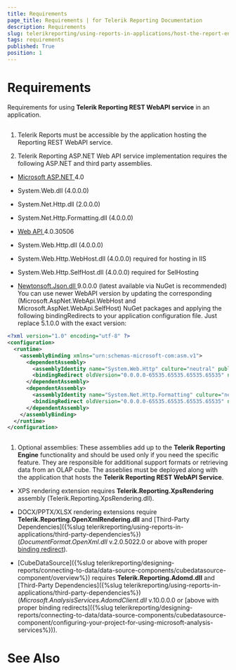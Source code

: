 ```yaml
---
title: Requirements
page_title: Requirements | for Telerik Reporting Documentation
description: Requirements
slug: telerikreporting/using-reports-in-applications/host-the-report-engine-remotely/telerik-reporting-rest-services/asp.net-web-api-implementation/requirements
tags: requirements
published: True
position: 1
---
```


# Requirements



Requirements for using __Telerik Reporting REST WebAPI service__ in an application.
      

## 

1. Telerik Reports must be accessible by the application hosting the Reporting REST WebAPI service.
            

1. Telerik Reporting ASP.NET Web API service implementation requires
              the following ASP.NET and third party assemblies.
            

* [Microsoft ASP.NET ](http://www.asp.net/)
                  4.0
                

* System.Web.dll (4.0.0.0)
                    

* System.Net.Http.dll (2.0.0.0)
                    

* System.Net.Http.Formatting.dll (4.0.0.0)
                    

* [
                          Web API
                        ](
                          http://www.asp.net/web-api
                        )
                      4.0.30506
                    

* System.Web.Http.dll (4.0.0.0)
                        

* System.Web.Http.WebHost.dll (4.0.0.0) required for hosting in IIS
                        

* System.Web.Http.SelfHost.dll (4.0.0.0) required for SelHosting
                        

* [
                      Newtonsoft.Json.dll
                    ](
                      http://json.codeplex.com/
                    )
                  9.0.0.0 (latest available via NuGet is recommended)
                You can use newer WebAPI version by updating the corresponding (Microsoft.AspNet.WebApi.WebHost and Microsoft.AspNet.WebApi.SelfHost) NuGet packages
              and applying the following bindingRedirects to your application configuration file. Just replace 5.1.0.0 with the exact version:
            

	
````xml
<?xml version="1.0" encoding="utf-8" ?>
<configuration>
  <runtime>
    <assemblyBinding xmlns="urn:schemas-microsoft-com:asm.v1">
      <dependentAssembly>
        <assemblyIdentity name="System.Web.Http" culture="neutral" publicKeyToken="31bf3856ad364e35"/>
        <bindingRedirect oldVersion="0.0.0.0-65535.65535.65535.65535" newVersion="5.1.0.0"/>
      </dependentAssembly>
      <dependentAssembly>
        <assemblyIdentity name="System.Net.Http.Formatting" culture="neutral" publicKeyToken="31bf3856ad364e35"/>
        <bindingRedirect oldVersion="0.0.0.0-65535.65535.65535.65535" newVersion="5.1.0.0"/>
      </dependentAssembly>
    </assemblyBinding>
  </runtime>
</configuration>
				              
````



1. Optional assemblies:
            These assemblies add up to the __Telerik Reporting Engine__ functionality and should be used only if you need the specific feature.
              They are responsible for additional support formats or retrieving data from an OLAP cube. The asseblies must be deployed along with the
              application that hosts the __Telerik Reporting REST WebAPI Service__.
            

* XPS rendering extension requires __Telerik.Reporting.XpsRendering__ assembly (Telerik.Reporting.XpsRendering.dll).
                

* DOCX/PPTX/XLSX rendering extensions require __Telerik.Reporting.OpenXmlRendering.dll__
                  and [Third-Party Dependencies]({%slug telerikreporting/using-reports-in-applications/third-party-dependencies%}) (*DocumentFormat.OpenXml.dll* v.2.0.5022.0 or above with proper [binding redirect](http://msdn.microsoft.com/en-us/library/eftw1fys(v=vs.110).aspx)).
                

* [CubeDataSource]({%slug telerikreporting/designing-reports/connecting-to-data/data-source-components/cubedatasource-component/overview%}) requires
                  __Telerik.Reporting.Adomd.dll__ and [Third-Party Dependencies]({%slug telerikreporting/using-reports-in-applications/third-party-dependencies%})
                  (*Microsoft.AnalysisServices.AdomdClient.dll* v.10.0.0.0 or [above with proper binding redirects]({%slug telerikreporting/designing-reports/connecting-to-data/data-source-components/cubedatasource-component/configuring-your-project-for-using-microsoft-analysis-services%})).
                

# See Also

